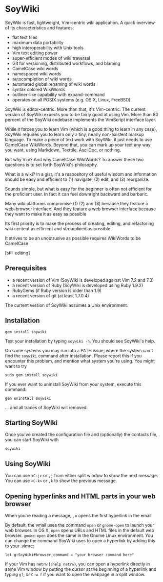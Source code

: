# SoyWiki

SoyWiki is fast, lightweight, Vim-centric wiki application. A quick
overview of its characteristics and features:

* flat text files
* maximum data portability
* high interoperability with Unix tools
* Vim text editing power
* super-efficient modes of wiki traversal 
* Git for versioning, distributed workflows, and blaming
* CamelCase wiki words
* namespaced wiki words
* autocompletion of wiki words
* automated global renaming of wiki words
* syntax colored WikiWords
* outliner-like capability with expand-command 
* operates on all POSIX systems (e.g. OS X, Linux, FreeBSD)

SoyWiki is editor-centric. More than that, it's Vim-centric. The current
version of SoyWiki expects you to be fairly good at using Vim. More than
80 percent of the SoyWiki codebase implements the VimScript interface
layer.

While it forces you to learn Vim (which is a good thing to learn in any
case), SoyWiki requires you to learn only a tiny, nearly non-existent
markup language.  To make a piece of text work with SoyWiki, it just
needs to use CamelCase WikiWords.  Beyond that, you can mark up your
text any way you want, using Markdown, Texttile, AsciiDoc, or nothing.

But why Vim? And why CamelCase WikiWords? To answer these two questions
is to set forth SoyWiki's philosophy.

What is a wiki? In a gist, it's a respository of useful wisdom and
information should be easy and efficient to (1) navigate, (2) edit, and
(3) reorganize.  

Sounds simple, but what is easy for the beginner is often not efficient
for the proficient user. In fact it can feel downright backward and
barbaric.


Many wiki platforms compromise (1) (2) and (3) because they feature a
web-browser interface.  And they feature a web browser interface because
they want to make it as easy as possible




Its first priority is to make the process of creating, editing, and
refactoring wiki content as efficient and streamlined as possible.

It strives to be an unobtrusive as
possible requires WikiWords to be CamelCase 

[still editing]


## Prerequisites

* a recent version of Vim (SoyWiki is developed against Vim 7.2 and 7.3)
* a recent version of Ruby (SoyWiki is developed using Ruby 1.9.2)
* RubyGems (if Ruby version is older than 1.9)
* a recent version of git (at least 1.7.0.4)

The current version of SoyWiki assumes a Unix environment. 



## Installation

    gem install soywiki

Test your installation by typing `soywiki -h`. You should see SoyWiki's help.

On some systems you may run into a PATH issue, where the system can't find the
`soywiki` command after installation. Please report this if you encounter this
problem, and mention what system you're using. You might want to try 

    sudo gem install soywiki

If you ever want to uninstall SoyWiki from your system, execute this command:

    gem uninstall soywiki

... and all traces of SoyWiki will removed.

## Starting SoyWiki

Once you've created the configuration file and (optionally) the contacts file,
you can start SoyWiki with

    soywiki

## Using SoyWiki

You can use `<C-j>` or `,j` from either split window to show the next message.
You can use `<C-k>` or `,k` to show the previous message. 


## Opening hyperlinks and HTML parts in your web browser

When you're reading a message, `,o` opens the first hyperlink in the email

By default, the vmail uses the command `open` or `gnome-open` to launch your
web browser. In OS X, `open` opens URLs and HTML files in the default web
browser.  `gnome-open` does the same in the Gnome Linux environment.  You can
change the command SoyWiki uses to open a hyperlink by adding this to your
.vimrc:

    let g:SoyWiki#browser_command = "your browser command here"

If your Vim has `netrw` (`:help netrw`), you can open a hyperlink directly in
same Vim window by putting the cursor at the beginning of a hyperlink and
typing `gf`, or `C-w f` if you want to open the webpage in a split window. 


